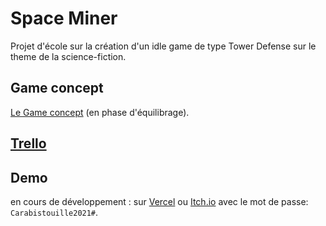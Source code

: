 # Space Miner

Projet d'école sur la création d'un idle game de type Tower Defense sur le theme de la science-fiction.

## Game concept 
[Le Game concept](https://docs.google.com/document/d/e/2PACX-1vRPnfrxJTf-w4hkPesK6ON1sjMCpL9-KnOPHmypnth5UbN4eULH63vNv8ptOFBOGmcC56QjG3Is-NIQ/pub) (en phase d'équilibrage).

## [Trello](https://trello.com/b/woTReqrJ/projet-space-miner)

## Demo
en cours de développement : sur [Vercel](https://space-miner.vercel.app/) ou [Itch.io](https://ichbal76.itch.io/space-miner) avec le mot de passe: `Carabistouille2021#`.

